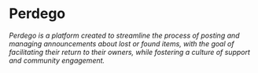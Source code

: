 # Perdego

*Perdego is a platform created to streamline the process of posting and managing announcements about lost or found items, with the goal of facilitating their return to their owners, while fostering a culture of support and community engagement.*
